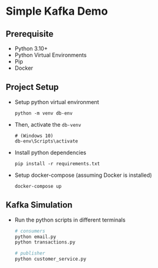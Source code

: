 # Simple Kafka Demo

## Prerequisite

- Python 3.10+
- Python Virtual Environments
- Pip
- Docker

## Project Setup

- Setup python virtual environment
  
  ```
  python -m venv db-env
  ```

- Then, activate the `db-venv`  
  
  ```
  # (Windows 10)
  db-env\Scripts\activate 
  ```

- Install python dependencies
  
  ```
  pip install -r requirements.txt
  ```  

- Setup docker-compose (assuming Docker is installed)
  
  ```
  docker-compose up
  ```

## Kafka Simulation

- Run the python scripts in different terminals
  
  ```sh
  # consumers
  python email.py
  python transactions.py

  # publisher
  python customer_service.py
  ```